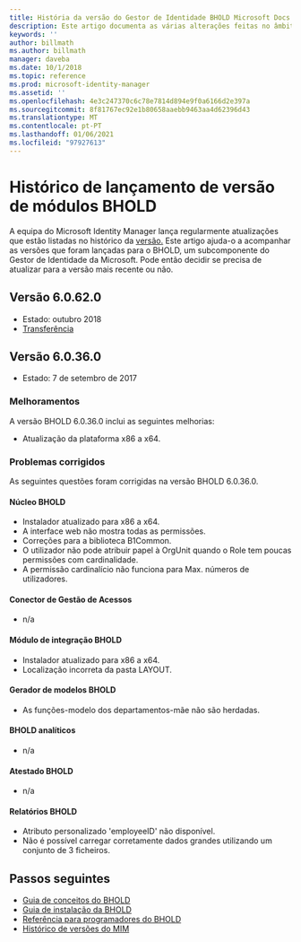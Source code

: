 ```yaml
---
title: História da versão do Gestor de Identidade BHOLD Microsoft Docs
description: Este artigo documenta as várias alterações feitas no âmbito de atualizações ao BHOLD no âmbito do MIM 2016
keywords: ''
author: billmath
ms.author: billmath
manager: daveba
ms.date: 10/1/2018
ms.topic: reference
ms.prod: microsoft-identity-manager
ms.assetid: ''
ms.openlocfilehash: 4e3c247370c6c78e7814d894e9f0a6166d2e397a
ms.sourcegitcommit: 8f81767ec92e1b80658aaebb9463aa4d62396d43
ms.translationtype: MT
ms.contentlocale: pt-PT
ms.lasthandoff: 01/06/2021
ms.locfileid: "97927613"
---
```

# <a name="bhold-modules-version-release-history"></a>Histórico de lançamento de versão de módulos BHOLD

A equipa do Microsoft Identity Manager lança regularmente atualizações que estão listadas no histórico da [versão.](version-history.md) Este artigo ajuda-o a acompanhar as versões que foram lançadas para o BHOLD, um subcomponente do Gestor de Identidade da Microsoft. Pode então decidir se precisa de atualizar para a versão mais recente ou não.

## <a name="version-60620"></a>Versão 6.0.62.0

- Estado: outubro 2018
- [Transferência](https://www.microsoft.com/download/details.aspx?id=55950)

## <a name="version-60360"></a>Versão 6.0.36.0

- Estado: 7 de setembro de 2017

### <a name="enhancements"></a>Melhoramentos  
A versão BHOLD 6.0.36.0 inclui as seguintes melhorias:

- Atualização da plataforma x86 a x64.

### <a name="fixed-issues"></a>Problemas corrigidos
As seguintes questões foram corrigidas na versão BHOLD 6.0.36.0.

#### <a name="bhold-core"></a>Núcleo BHOLD

- Instalador atualizado para x86 a x64.
- A interface web não mostra todas as permissões.
- Correções para a biblioteca B1Common.
- O utilizador não pode atribuir papel à OrgUnit quando o Role tem poucas permissões com cardinalidade.
- A permissão cardinalício não funciona para Max. números de utilizadores.

#### <a name="access-management-connector"></a>Conector de Gestão de Acessos

- n/a

#### <a name="bhold-integration-module"></a>Módulo de integração BHOLD

- Instalador atualizado para x86 a x64.
- Localização incorreta da pasta LAYOUT.

#### <a name="bhold-model-generator"></a>Gerador de modelos BHOLD

- As funções-modelo dos departamentos-mãe não são herdadas.

#### <a name="bhold-analytics"></a>BHOLD analíticos

- n/a

#### <a name="bhold-attestation"></a>Atestado BHOLD

- n/a

#### <a name="bhold-reporting"></a>Relatórios BHOLD

- Atributo personalizado 'employeeID' não disponível.
- Não é possível carregar corretamente dados grandes utilizando um conjunto de 3 ficheiros.

## <a name="next-steps"></a>Passos seguintes

- [Guia de conceitos do BHOLD](../bhold/bhold-concepts-guide.md)
- [Guia de instalação da BHOLD](../bhold/bhold-installation-guide.md)
- [Referência para programadores do BHOLD](mim2016-bhold-developer-reference.md)
- [Histórico de versões do MIM](version-history.md)

